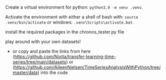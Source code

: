 Create a virtual environment for python: `python3.9 -m venv .venv`.

Activate the environment with either a shell of bash with: `source .venv/bin/activate` or windows: `.venv\Scripts\activate.bat`.

install the required packages in the chronos_tester.py file

play around with your own datasets!
- or copy and paste the links from here (https://github.com/Nixtla/transfer-learning-time-series/tree/main/datasets) or (https://github.com/AileenNielsen/TimeSeriesAnalysisWithPython/tree/master/data) into the code
